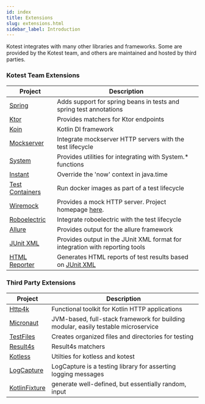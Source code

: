 ```yaml
---
id: index
title: Extensions
slug: extensions.html
sidebar_label: Introduction
---
```


Kotest integrates with many other libraries and frameworks. Some are provided by the Kotest team, and others are
maintained and hosted by third parties.

### Kotest Team Extensions

| Project | Description |
| ------- | ----------- |
| [Spring](spring.md) | Adds support for spring beans in tests and spring test annotations |
| [Ktor](ktor.md) | Provides matchers for Ktor endpoints |
| [Koin](koin.md) | Kotlin DI framework |
| [Mockserver](mockserver.md) | Integrate mockserver HTTP servers with the test lifecycle |
| [System](system.md) | Provides utilities for integrating with System.* functions |
| [Instant](instant.md) | Override the 'now' context in java.time |
| [Test Containers](test_containers.md) | Run docker images as part of a test lifecycle |
| [Wiremock](wiremock.md) | Provides a mock HTTP server. Project homepage [here](http://wiremock.org/). |
| [Roboelectric](roboelectric.md) | Integrate roboelectric with the test lifecycle |
| [Allure](allure.md) | Provides output for the allure framework |
| [JUnit XML](junit_xml.md) | Provides output in the JUnit XML format for integration with reporting tools |
| [HTML Reporter](html_reporter.md) | Generates HTML reports of test results based on [JUnit XML](junit_xml.md) |

### Third Party Extensions

| Project | Description |
| ------- | ----------- |
| [Http4k](https://www.http4k.org/guide/reference/kotest/) | Functional toolkit for Kotlin HTTP applications |
| [Micronaut](https://github.com/micronaut-projects/micronaut-test) | JVM-based, full-stack framework for building modular, easily testable microservice |
| [TestFiles](https://github.com/jGleitz/testfiles) | Creates organized files and directories for testing |
| [Result4s](https://github.com/MrBergin/result4k-kotest-matchers) | Result4s matchers|
| [Kotless](https://github.com/LeoColman/kotest-kotless) | Utilties for kotless and kotest |
| [LogCapture](https://github.com/jsalinaspolo/logcapture) | LogCapture is a testing library for asserting logging messages |
| [KotlinFixture](https://github.com/appmattus/kotlinfixture/blob/main/fixture-kotest/README.adoc) | generate well-defined, but essentially random, input |
